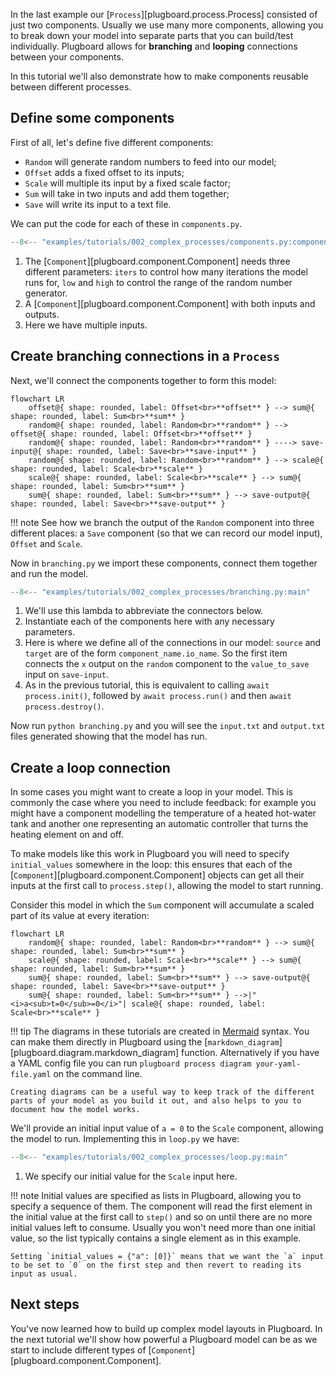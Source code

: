 In the last example our [`Process`][plugboard.process.Process] consisted of just two components. Usually we use many more components, allowing you to break down your model into separate parts that you can build/test individually. Plugboard allows for **branching** and **looping** connections between your components.

In this tutorial we'll also demonstrate how to make components reusable between different processes.

## Define some components

First of all, let's define five different components:

* `Random` will generate random numbers to feed into our model;
* `Offset` adds a fixed offset to its inputs;
* `Scale` will multiple its input by a fixed scale factor;
* `Sum` will take in two inputs and add them together;
* `Save` will write its input to a text file.

We can put the code for each of these in `components.py`.
```python
--8<-- "examples/tutorials/002_complex_processes/components.py:components"
```

1. The [`Component`][plugboard.component.Component] needs three different parameters: `iters` to control how many iterations the model runs for, `low` and `high` to control the range of the random number generator.
2. A [`Component`][plugboard.component.Component] with both inputs and outputs.
3. Here we have multiple inputs.

## Create branching connections in a `Process`

Next, we'll connect the components together to form this model:

```mermaid
flowchart LR
    offset@{ shape: rounded, label: Offset<br>**offset** } --> sum@{ shape: rounded, label: Sum<br>**sum** }
    random@{ shape: rounded, label: Random<br>**random** } --> offset@{ shape: rounded, label: Offset<br>**offset** }
    random@{ shape: rounded, label: Random<br>**random** } ----> save-input@{ shape: rounded, label: Save<br>**save-input** }
    random@{ shape: rounded, label: Random<br>**random** } --> scale@{ shape: rounded, label: Scale<br>**scale** }
    scale@{ shape: rounded, label: Scale<br>**scale** } --> sum@{ shape: rounded, label: Sum<br>**sum** }
    sum@{ shape: rounded, label: Sum<br>**sum** } --> save-output@{ shape: rounded, label: Save<br>**save-output** }
```

!!! note
    See how we branch the output of the `Random` component into three different places: a `Save` component (so that we can record our model input), `Offset` and `Scale`.

Now in `branching.py` we import these components, connect them together and run the model.
```python
--8<-- "examples/tutorials/002_complex_processes/branching.py:main"
```

1. We'll use this lambda to abbreviate the connectors below.
2. Instantiate each of the components here with any necessary parameters.
3. Here is where we define all of the connections in our model: `source` and `target` are of the form `component_name.io_name`. So the first item connects the `x` output on the `random` component to the `value_to_save` input on `save-input`.
4. As in the previous tutorial, this is equivalent to calling `await process.init()`, followed by `await process.run()` and then `await process.destroy()`.

Now run `python branching.py` and you will see the `input.txt` and `output.txt` files generated showing that the model has run.

## Create a loop connection

In some cases you might want to create a loop in your model. This is commonly the case where you need to include feedback: for example you might have a component modelling the temperature of a heated hot-water tank and another one representing an automatic controller that turns the heating element on and off.

To make models like this work in Plugboard you will need to specify `initial_values` somewhere in the loop: this ensures that each of the [`Component`][plugboard.component.Component] objects can get all their inputs at the first call to `process.step()`, allowing the model to start running.

Consider this model in which the `Sum` component will accumulate a scaled part of its value at every iteration:

```mermaid
flowchart LR
    random@{ shape: rounded, label: Random<br>**random** } --> sum@{ shape: rounded, label: Sum<br>**sum** }
    scale@{ shape: rounded, label: Scale<br>**scale** } --> sum@{ shape: rounded, label: Sum<br>**sum** }
    sum@{ shape: rounded, label: Sum<br>**sum** } --> save-output@{ shape: rounded, label: Save<br>**save-output** }
    sum@{ shape: rounded, label: Sum<br>**sum** } -->|"<i>a<sub>t=0</sub>=0</i>"| scale@{ shape: rounded, label: Scale<br>**scale** }
```

!!! tip
    The diagrams in these tutorials are created in [Mermaid](https://mermaid.js.org/) syntax. You can make them directly in Plugboard using the [`markdown_diagram`][plugboard.diagram.markdown_diagram] function. Alternatively if you have a YAML config file you can run `plugboard process diagram your-yaml-file.yaml` on the command line.

    Creating diagrams can be a useful way to keep track of the different parts of your model as you build it out, and also helps to you to document how the model works.

We'll provide an initial input value of `a = 0` to the `Scale` component, allowing the model to run. Implementing this in `loop.py` we have:
```python
--8<-- "examples/tutorials/002_complex_processes/loop.py:main"
```

1. We specify our initial value for the `Scale` input here.

!!! note
    Initial values are specified as lists in Plugboard, allowing you to specify a sequence of them. The component will read the first element in the initial value at the first call to `step()` and so on until there are no more initial values left to consume. Usually you won't need more than one initial value, so the list typically contains a single element as in this example.
    
    Setting `initial_values = {"a": [0]}` means that we want the `a` input to be set to `0` on the first step and then revert to reading its input as usual.

## Next steps

You've now learned how to build up complex model layouts in Plugboard. In the next tutorial we'll show how powerful a Plugboard model can be as we start to include different types of [`Component`][plugboard.component.Component].

